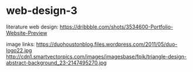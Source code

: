 # web-design-3

literature web design:
https://dribbble.com/shots/3534600-Portfolio-Website-Preview


image links:
https://duohoustonblog.files.wordpress.com/2011/05/duo-logo22.jpg
http://cdn1.smartvectorpics.com/images/imagesbase/fpik/triangle-design-abstract-background_23-2147495270.jpg
